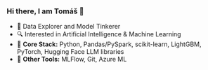 ### Hi there, I am Tomáš 👋

<!--
**TommyBark/TommyBark** is a ✨ _special_ ✨ repository because its `README.md` (this file) appears on your GitHub profile.

Here are some ideas to get you started:

- 🔭 I’m currently working on ...
- 🌱 I’m currently learning ...
- 👯 I’m looking to collaborate on ...
- 🤔 I’m looking for help with ...
- 💬 Ask me about ...
- 📫 How to reach me: ...
- 😄 Pronouns: ...
- ⚡ Fun fact: ...


<img src="https://raw.githubusercontent.com/TommyBark/TommyBark/main/icons/python-original-wordmark_light.svg#gh-dark-mode-only" title="Python" alt="Python" width="40" height="40"/>&nbsp;
<img src="https://raw.githubusercontent.com/TommyBark/TommyBark/main/icons/pandas-original-wordmark_light.svg#gh-dark-mode-only" title="Pandas" alt="Pandas" width="40" height="40"/>&nbsp;
<img src="https://raw.githubusercontent.com/TommyBark/TommyBark/main/icons/pytorch-plain-wordmark_light.svg#gh-dark-mode-only" title="PyTorch" alt="PyTorch" width="40" height="40"/>&nbsp;


<img src="https://raw.githubusercontent.com/TommyBark/TommyBark/main/icons/scikitlearn-line_light.svg" title="scikit" alt="scikit" width="40" height="40"/>&nbsp;
-->

- 🔭 Data Explorer and Model Tinkerer
- 🔍 Interested in Artificial Intelligence & Machine Learning
- 🧰 **Core Stack:** Python, Pandas/PySpark, scikit-learn, LightGBM, PyTorch, Hugging Face LLM libraries
- 🔧 **Other Tools:** MLFlow, Git, Azure ML


